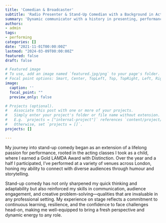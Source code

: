```yaml
---
title: 'Comedian & Broadcaster'
subtitle: 'Radio Presenter & Stand-Up Comedian with a Background in Acting'
summary: 'Dynamic communicator with a history in presenting, performance, and production'
authors:
- admin
tags:
- performing
categories: []
date: "2021-11-01T00:00:00Z"
lastmod: "2024-03-09T00:00:00Z"
featured: false
draft: false

# Featured image
# To use, add an image named `featured.jpg/png` to your page's folder.
# Focal point options: Smart, Center, TopLeft, Top, TopRight, Left, Right, BottomLeft, Bottom, BottomRight
image:
  caption: ''
  focal_point: ""
  preview_only: false

# Projects (optional).
#   Associate this post with one or more of your projects.
#   Simply enter your project's folder or file name without extension.
#   E.g. `projects = ["internal-project"]` references `content/project/deep-learning/index.md`.
#   Otherwise, set `projects = []`.
projects: []

---
```


My journey into stand-up comedy began as an extension of a lifelong passion for performance, rooted in the acting classes I took as a child, where I earned a Gold LAMDA Award with Distinction. Over the year and a half I participated, I’ve performed at a variety of venues across London, honing my ability to connect with diverse audiences through humour and storytelling.

Stand-up comedy has not only sharpened my quick thinking and adaptability but also reinforced my skills in communication, audience engagement, and creative problem-solving—qualities that are invaluable in any professional setting. My experience on stage reflects a commitment to continuous learning, resilience, and the confidence to face challenges head-on, making me well-equipped to bring a fresh perspective and dynamic energy to any role.
